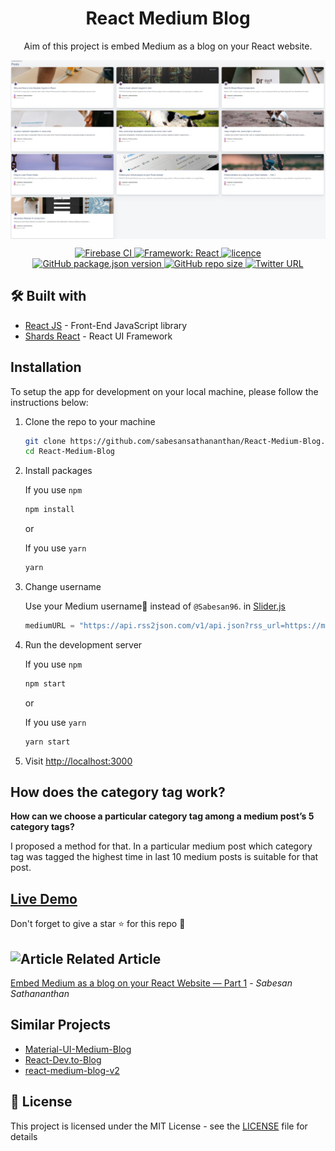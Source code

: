 <h1 align='center'>React Medium Blog</h1>

<p align="center">
Aim of this project is embed Medium as a blog on your React website.
</p>
<img alt="UI" src="./docs/Screenshot.png"  align='center'/>

<p align="center">
    <a href="https://github.com/sabesansathananthan/React-Medium-Blog/actions/workflows/firebase.yml">
      <img alt="Firebase CI" src="https://github.com/sabesansathananthan/React-Medium-Blog/actions/workflows/firebase.yml/badge.svg" />
    </a><a href="https://github.com/sabesansathananthan/React-Medium-Blog">
      <img alt="Framework: React" src="https://badges.aleen42.com/src/react.svg" />
    </a><a href="https://github.com/sabesansathananthan/React-Medium-Blog/blob/master/.github/LICENSE">
      <img alt="licence" src="https://img.shields.io/github/license/sabesansathananthan/React-Medium-Blog" />
    </a><a href="https://github.com/sabesansathananthan/React-Medium-Blog">
      <img alt="GitHub package.json version" src="https://img.shields.io/github/package-json/v/sabesansathananthan/React-Medium-Blog" />
    </a><a href="https://github.com/sabesansathananthan/React-Medium-Blog">
      <img alt="GitHub repo size" src="https://img.shields.io/github/repo-size/sabesansathananthan/React-Medium-Blog?color=ff69b4" />
    </a><a href="https://twitter.com/intent/tweet?text=Wow,%20I%20used%20React-medium-blog.%20That%20is%20excellent.%20Thank%20you%20@TheSabesan">
      <img alt="Twitter URL" src="https://img.shields.io/twitter/url?style=social&url=https%3A%2F%2Ftwitter.com%2FTheSabesan" />
    </a>
      
</p>

## 🛠️ Built with

- [React JS](https://reactjs.org/) - Front-End JavaScript library
- [Shards React](https://designrevision.com/docs/shards-react/getting-started) - React UI Framework

## Installation

To setup the app for development on your local machine, please follow the instructions below:

1. Clone the repo to your machine

   ```bash
   git clone https://github.com/sabesansathananthan/React-Medium-Blog.git
   cd React-Medium-Blog
   ```

2. Install packages

   If you use `npm`

   ```bash
   npm install
   ```

   or

   If you use `yarn`

   ```bash
   yarn
   ```

3. Change username

   Use your Medium username👤 instead of `@Sabesan96`. in [Slider.js](./src/components/Slider.js)

   ```JavaScript
   mediumURL = "https://api.rss2json.com/v1/api.json?rss_url=https://medium.com/feed/@Sabesan96";
   ```

4. Run the development server

   If you use `npm`

   ```bash
   npm start
   ```

   or

   If you use `yarn`

   ```bash
   yarn start
   ```

5. Visit <http://localhost:3000>
   <br />

## How does the category tag work?

**How can we choose a particular category tag among a medium post’s 5 category tags?**

I proposed a method for that. In a particular medium post which category tag was tagged the highest time in last 10 medium posts is suitable for that post.
<br />

## [Live Demo](https://react-medium-blog.web.app/)

Don't forget to give a star :star: for this repo :slightly_smiling_face:

## <img alt='Article' height='25px' src ="https://raw.githubusercontent.com/matiassingers/awesome-readme/master/icon.png"/> Related Article

[Embed Medium as a blog on your React Website — Part 1](https://medium.com/datadriveninvestor/embedded-medium-as-a-blog-on-your-react-website-f01be289e151) - _Sabesan Sathananthan_

## Similar Projects

- [Material-UI-Medium-Blog](https://github.com/sabesansathananthan/material-ui-medium-blog)
- [React-Dev.to-Blog](https://github.com/sabesansathananthan/react-dev.to-blog)
- [react-medium-blog-v2](https://github.com/sabesansathananthan/react-medium-blog-v2)

## 📄 License

This project is licensed under the MIT License - see the [LICENSE](./.github/LICENSE) file for details

